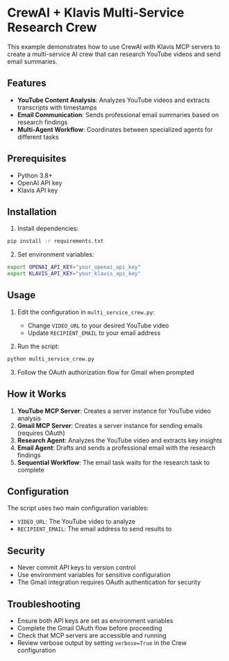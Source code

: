 # CrewAI + Klavis Multi-Service Research Crew

This example demonstrates how to use CrewAI with Klavis MCP servers to create a multi-service AI crew that can research YouTube videos and send email summaries.

## Features

- **YouTube Content Analysis**: Analyzes YouTube videos and extracts transcripts with timestamps
- **Email Communication**: Sends professional email summaries based on research findings
- **Multi-Agent Workflow**: Coordinates between specialized agents for different tasks

## Prerequisites

- Python 3.8+
- OpenAI API key
- Klavis API key

## Installation

1. Install dependencies:
```bash
pip install -r requirements.txt
```

2. Set environment variables:
```bash
export OPENAI_API_KEY="your_openai_api_key"
export KLAVIS_API_KEY="your_klavis_api_key"
```

## Usage

1. Edit the configuration in `multi_service_crew.py`:
   - Change `VIDEO_URL` to your desired YouTube video
   - Update `RECIPIENT_EMAIL` to your email address

2. Run the script:
```bash
python multi_service_crew.py
```

3. Follow the OAuth authorization flow for Gmail when prompted

## How it Works

1. **YouTube MCP Server**: Creates a server instance for YouTube video analysis
2. **Gmail MCP Server**: Creates a server instance for sending emails (requires OAuth)
3. **Research Agent**: Analyzes the YouTube video and extracts key insights
4. **Email Agent**: Drafts and sends a professional email with the research findings
5. **Sequential Workflow**: The email task waits for the research task to complete

## Configuration

The script uses two main configuration variables:
- `VIDEO_URL`: The YouTube video to analyze
- `RECIPIENT_EMAIL`: The email address to send results to

## Security

- Never commit API keys to version control
- Use environment variables for sensitive configuration
- The Gmail integration requires OAuth authentication for security

## Troubleshooting

- Ensure both API keys are set as environment variables
- Complete the Gmail OAuth flow before proceeding
- Check that MCP servers are accessible and running
- Review verbose output by setting `verbose=True` in the Crew configuration 